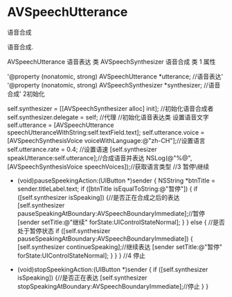 # AVSpeechUtterance
语音合成

语音合成.

AVSpeechUtterance 语音表达 类
AVSpeechSynthesizer 语音合成 类
1 属性

'@property (nonatomic, strong) AVSpeechUtterance *utterance; //语音表达'
'@property (nonatomic, strong) AVSpeechSynthesizer *synthesizer; //语音合成'
2初始化

self.synthesizer = [[AVSpeechSynthesizer alloc] init]; //初始化语音合成者
self.synthesizer.delegate = self; //代理 //初始化语音表达类 设置语音文字
self.utterance = [AVSpeechUtterance speechUtteranceWithString:self.textField.text];
self.utterance.voice = [AVSpeechSynthesisVoice voiceWithLanguage:@"zh-CH"];//设置语言
self.utterance.rate = 0.4; //设置语速
[self.synthesizer speakUtterance:self.utterance];//合成语音并表达
NSLog(@"%@", [AVSpeechSynthesisVoice speechVoices]);//获取语言类型
//3 暂停\继续

- (void)pauseSpeekingAction:(UIButton *)sender {
NSString *btnTitle = sender.titleLabel.text;
if ([btnTitle isEqualToString:@"暂停"]) {
if ([self.synthesizer isSpeaking]) {//是否正在合成之后的表达
[self.synthesizer pauseSpeakingAtBoundary:AVSpeechBoundaryImmediate];//暂停
[sender setTitle:@"继续" forState:UIControlStateNormal];
}
} else {
//是否处于暂停状态
if ([self.synthesizer pauseSpeakingAtBoundary:AVSpeechBoundaryImmediate]) {
[self.synthesizer continueSpeaking];//继续表达
[sender setTitle:@"暂停" forState:UIControlStateNormal];
}
}
}
//4 停止

- (void)stopSpeekingAction:(UIButton *)sender {
if ([self.synthesizer isSpeaking]) {//是否正在表达
[self.synthesizer stopSpeakingAtBoundary:AVSpeechBoundaryImmediate];//停止
}
}
